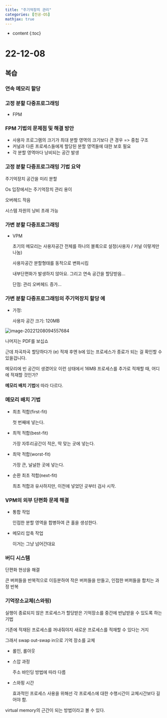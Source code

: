 ```yaml
---
title: "주기억장치 관리"
categories: [전공-OS]
mathjax: true
---
```


* content
{:toc}
# 22-12-08

## 복습

### 연속 메모리 할당

### 고정 분할 다중프로그래밍

- FPM

### FPM 기법의 문제점 및 해결 방안

- 사용자 프로그램의 크기가 최대 분할 영역의 크기보다 큰 경우 => 중첩 구조
- 커널과 다른 프로세스들에게 할당된 분할 영역들에 대한 보호 필요
- 각 분할 영역마다 낭비되는 공간 발생

### 고정 분할 다중프로그래밍 기법 요약

주기억장치 공간을 미리 분할

Os 입장에서는 주기억장치 관리 용이

오버헤드 작음

시스템 자원의 낭비 초래 가능

### 가변 분할 다중프로그래밍

- VPM

  초기의 메모리는 사용자공간 전체를 하나의 블록으로 설정(사용자 / 커널 이렇게만 나눔)

  사용자공간 분할형태를 동적으로 변화시킴

  내부단편화가 발생하지 않아요. 그리고 연속 공간을 할당받음...

  단점: 관리 오버헤드 증가...

### 가변 분할 다중프로그래밍의 주기억장치 할당 예

- 가정:

  사용자 공간 크기: 120MB

![image-20221208094557684](C:\Users\rnfhr\AppData\Roaming\Typora\typora-user-images\image-20221208094557684.png)

나머지는 PDF를 보십쇼



근데 차곡차곡 할당하다가 (e) 적재 후엔 b에 있는 프로세스가 종료가 되는 걸 확인할 수 있을겁니다.

메모리에 빈 공간이 생겼어오 이런 상태에서 16MB 프로세스를 추가로 적재할 때, 어디에 적재할 것인가?

**메모리 배치 기법**에 따라 다르다.

### 메모리 배치 기법

- 최초 적합(first-fit)

  첫 번째에 넣는다.

- 최적 적합(best-fit)

  가장 자투리공간이 적은, 딱 맞는 곳에 넣는다.

- 최악 적합(worst-fit)

  가장 큰, 널널한 곳에 넣는다.

- 순환 최초 적합(next-fit)

  최초 적합과 유사하지만, 이전에 넣었던 곳부터 검사 시작.



### VPM의 외부 단편화 문제 해결

- 통합 작업

  인접한 분할 영역을 합병하여 큰 홀을 생성한다.

- 메모리 압축 작업

  이거는 그냥 넘어간대요



### 버디 시스템

단편화 현상을 해결

큰 버퍼들을 반복적으로 이등분하여 작은 버퍼들을 만들고, 인접한 버퍼들을 합치는 과정 반복

### 기억장소교체(스와핑)

실행이 종료되지 않은 프로세스가 할당받은 기억장소를 중간에 반납받을 수 있도록 하는 기법



기존에 적재된 프로세스를 꺼내줘야지 새로운 프로세스를 적재할 수 있다는 거지

그래서 swap out-swap in으로 기억 장소를 교체



- 롤인, 롤아웃

- 스압 과정

  주소 바인딩 방법에 따라 다름

- 스와핑 시간

  효과적인 프로세스 사용을 위해선 각 프로세스에 대한 수행시간이 교체시간보다 길어야 함.



virtual memory의 근간이 되는 방법이라고 볼 수 있다.
